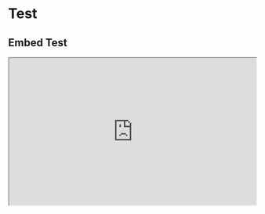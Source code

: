 # Test

## Embed Test

<iframe
  src="https://www.wix.com/corvid-pro/code-snippets/snippets/hello-velo-1"
  style="width:100%; height:300px;"
  scrolling="no"
  border-style="none"
></iframe>